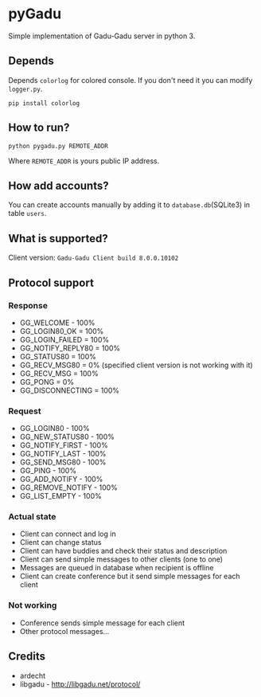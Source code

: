 # pyGadu
Simple implementation of Gadu-Gadu server in python 3.

## Depends
Depends ```colorlog``` for colored console. If you don't need it you can modify ```logger.py```.
```
pip install colorlog
```

## How to run?
```
python pygadu.py REMOTE_ADDR
```
Where ```REMOTE_ADDR``` is yours public IP address.

## How add accounts?
You can create accounts manually by adding it to ```database.db```(SQLite3) in table ```users```.

## What is supported?
Client version: ```Gadu-Gadu Client build 8.0.0.10102```

## Protocol support
### Response
* GG_WELCOME - 100%
* GG_LOGIN80_OK = 100%
* GG_LOGIN_FAILED = 100%
* GG_NOTIFY_REPLY80 = 100%
* GG_STATUS80 = 100%
* GG_RECV_MSG80 = 0% (specified client version is not working with it)
* GG_RECV_MSG = 100%
* GG_PONG = 0%
* GG_DISCONNECTING = 100%

### Request
* GG_LOGIN80 - 100%
* GG_NEW_STATUS80 - 100%
* GG_NOTIFY_FIRST - 100%
* GG_NOTIFY_LAST - 100%
* GG_SEND_MSG80 - 100%
* GG_PING - 100%
* GG_ADD_NOTIFY - 100%
* GG_REMOVE_NOTIFY - 100%
* GG_LIST_EMPTY - 100%

### Actual state
* Client can connect and log in
* Client can change status
* Client can have buddies and check their status and description
* Client can send simple messages to other clients (one to one)
* Messages are queued in database when recipient is offline
* Client can create conference but it send simple messages for each client

### Not working
* Conference sends simple message for each client
* Other protocol messages...

## Credits
* ardecht
* libgadu - http://libgadu.net/protocol/